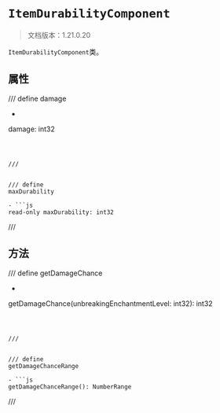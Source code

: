 # `ItemDurabilityComponent`

> 文档版本：1.21.0.20

`ItemDurabilityComponent`类。

## 属性

/// define
damage

- ```js
damage: int32
```



///


/// define
maxDurability

- ```js
read-only maxDurability: int32
```



///


## 方法

/// define
getDamageChance

- ```js
getDamageChance(unbreakingEnchantmentLevel: int32): int32
```



///


/// define
getDamageChanceRange

- ```js
getDamageChanceRange(): NumberRange
```



///

